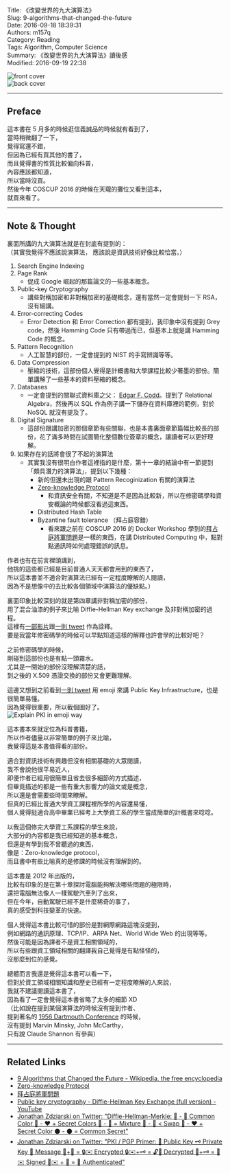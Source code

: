 Title: 《改變世界的九大演算法》  
Slug: 9-algorithms-that-changed-the-future  
Date: 2016-09-18 18:39:31  
Authors: m157q  
Category: Reading  
Tags: Algorithm, Computer Science  
Summary: 《改變世界的九大演算法》讀後感  
Modified: 2016-09-19 22:38  
  
  
![front cover](/files/9-algorithms-that-changed-the-future/front-cover.jpg)  
![back cover](/files/9-algorithms-that-changed-the-future/back-cover.jpg)  
  
---  
  
## Preface  
  
這本書在 5 月多的時候逛信義誠品的時候就有看到了，  
當時稍微翻了一下，  
覺得寫還不錯，  
但因為已經有買其他的書了，  
而且覺得書的性質比較偏向科普，  
內容應該都知道，  
所以當時沒買。  
然後今年 COSCUP 2016 的時候在天瓏的攤位又看到這本，  
就買來看了。  
  
---  
  
## Note & Thought  
  
裏面所講的九大演算法就是在封底有提到的：  
（其實我覺得不應該說演算法， 應該說是資訊技術好像比較恰當。）  
  
1. Search Engine Indexing  
2. Page Rank  
    + 促成 Google 崛起的那篇論文的一些基本概念。  
3. Public-key Cryptography  
    + 講些對稱加密和非對稱加密的基礎概念，還有當然一定會提到一下 RSA，沒有細講。  
4. Error-correcting Codes  
    + Error Detection 和 Error Correction 都有提到，我印象中沒有提到 Grey code，然後 Hamming Code 只有帶過而已，但基本上就是講 Hamming Code 的概念。  
5. Pattern Recognition  
    + 人工智慧的部份，一定會提到的 NIST 的手寫辨識等等。  
6. Data Compression  
    + 壓縮的技術，這部份個人覺得是計概書和大學課程比較少著墨的部份。簡單講解了一些基本的資料壓縮的概念。  
7. Databases  
    + 一定會提到的關聯式資料庫之父： [Edgar F. Codd](https://en.wikipedia.org/wiki/Edgar_F._Codd)。提到了 Relational Algebra，然後再以 SQL 作為例子講一下儲存在資料庫裡的範例，對於 NoSQL 就沒有提及了。  
8. Digital Signature  
    + 這部份跟講加密的那個章節有些關聯，也是本書裏面章節篇幅比較長的部份，花了滿多時間在試圖簡化整個數位簽章的概念，讓讀者可以更好理解。  
9. 如果存在的話將會很了不起的演算法  
    + 其實我沒有很明白作者這裡指的是什麼，第十一章的結論中有一節提到「頗具潛力的演算法」，提到以下幾種：  
        + 新的但還未出現的跟 Pattern Recoginization 有關的演算法  
        + [Zero-knowledge Protocol](https://en.wikipedia.org/wiki/Zero-knowledge_proof)  
            + 和資訊安全有關，不知道是不是因為比較新，所以在修密碼學和資安概論的時候都沒看過這東西。  
        + Distributed Hash Table  
        + Byzantine fault tolerance （拜占庭容錯）  
            + 看來跟之前在 COSCUP 2016 的 Docker Workshop 學到的[拜占庭將軍問題](https://zh.wikipedia.org/zh-tw/%E6%8B%9C%E5%8D%A0%E5%BA%AD%E5%B0%86%E5%86%9B%E9%97%AE%E9%A2%98)是一樣的東西，在講 Distributed Computing 中，點對點通訊時如何處理錯誤的訊息。  
  
作者也有在前言裡頭講到，  
他挑的這些都已經是目前普通人天天都會用到的東西了，  
所以這本書並不適合對演算法已經有一定程度瞭解的人閱讀，  
因為不是想像中的去比較各個領域中演算法的優缺點。）  
  
裏面印象比較深刻的就是第四章講非對稱加密的部份，  
用了混合油漆的例子來比喻 Diffie-Hellman Key exchange 及非對稱加密的過程。  
這裡有[一部影片](https://www.youtube.com/watch?v=YEBfamv-_do)跟[一則 tweet](https://mobile.twitter.com/JZdziarski/status/753640015108841472) 作為詮釋。  
要是我當年修密碼學的時候可以早點知道這樣的解釋也許會學的比較好吧？  
  
之前修密碼學的時候，  
剛碰到這部份也是有點一頭霧水。  
尤其是一開始的部份沒理解清楚的話，  
到之後的 X.509 憑證交換的部份又會更難理解。  
  
這邊又想到之前看到[一則 tweet](https://twitter.com/JZdziarski/status/753223642297892864) 用 emoji 來講 Public Key Infrastructure，也是很簡單易懂。  
因為覺得很重要，所以截個圖好了。  
![Explain PKI in emoji way](/files/9-algorithms-that-changed-the-future/pki-emoji.png)  
  
  
這本書本來就定位為科普書籍，  
所以作者儘量以非常簡單的例子來比喻，  
我覺得這是本書值得看的部份。  
  
適合對資訊技術有興趣但沒有相關基礎的大眾閱讀，  
我不會說他很平易近人，  
即便作者已經用很簡單且省去很多細節的方式描述，  
但畢竟描述的都是一些有重大影響力的論文或是概念，  
所以還是會需要些時間來瞭解。  
但真的已經比普通大學資工課程裡所學的內容還易懂，  
個人覺得挺適合高中畢業已經考上大學資工系的學生當成簡單的計概書來唸唸。  
  
以我這個修完大學資工系課程的學生來說，  
大部分的內容都是我已經知道的基本概念，  
但還是有學到我不曾聽過的東西，  
像是：Zero-knowledge protocol，  
而且書中有些比喻真的是修課的時候沒有理解到的。  
  
這本書是 2012 年出版的，  
比較有印象的是在第十章探討電腦能夠解決哪些問題的極限時，  
還把電腦無法像人一樣駕駛汽車列了出來，  
但在今年，自動駕駛已經不是什麼稀奇的事了，  
真的感受到科技變革的快速。  
  
個人覺得這本書比較可惜的部份是對網際網路這塊沒提到，  
例如網路的通訊原理、TCP/IP、ARPA Net、World Wide Web 的出現等等。  
然後可能是因為譯者不是資工相關領域的，  
所以有些跟資工領域相關的翻譯我自己覺得是有點怪怪的，  
沒那麼到位的感覺。  
  
總體而言我還是覺得這本書可以看一下，  
但對於資工領域相關知識和歷史已經有一定程度瞭解的人來說，  
我就不建議閱讀這本書了，  
因為看了一定會覺得這本書省略了太多的細節 XD  
（比如說在提到某個演算法的時候沒有提到作者、  
提到著名的 [1956 Dartmouth Conference](https://en.wikipedia.org/wiki/Dartmouth_Conferences) 的時候，  
沒有提到 Marvin Minsky, John McCarthy，  
只有說 Claude Shannon 有參與）  
  
---  
  
## Related Links  
  
+ [9 Algorithms that Changed the Future - Wikipedia, the free encyclopedia](https://en.wikipedia.org/wiki/9_Algorithms_that_Changed_the_Future)  
+ [Zero-knowledge Protocol](https://en.wikipedia.org/wiki/Zero-knowledge_proof)  
+ [拜占庭將軍問題](https://zh.wikipedia.org/zh-tw/%E6%8B%9C%E5%8D%A0%E5%BA%AD%E5%B0%86%E5%86%9B%E9%97%AE%E9%A2%98)  
+ [Public key cryptography - Diffie-Hellman Key Exchange (full version) - YouTube](https://www.youtube.com/watch?v=YEBfamv-_do)  
+ [Jonathan Zdziarski on Twitter: "Diffie-Hellman-Merkle: 💙 - 💙 Common Color  💛 - ❤️ + Secret Colors 💚 - 💜 = Mixture 💜 - 💚 < Swap 💛 - ❤️ + Secret Color ⚫️ - ⚫️ = Common Secret"](https://twitter.com/JZdziarski/status/753640015108841472)  
+ [Jonathan Zdziarski on Twitter: "PKI / PGP Primer: 🔑 Public Key 🗝 Private Key 📝 Message  📝+🔑 = 🔒✉️ Encrypted 🔒✉️+🗝 = 🔓📝 Decrypted 📝+🗝 = 🔏✉️ Signed 🔏✉️ + 🔑 = 👤 Authenticated"](https://twitter.com/JZdziarski/status/753223642297892864)  
